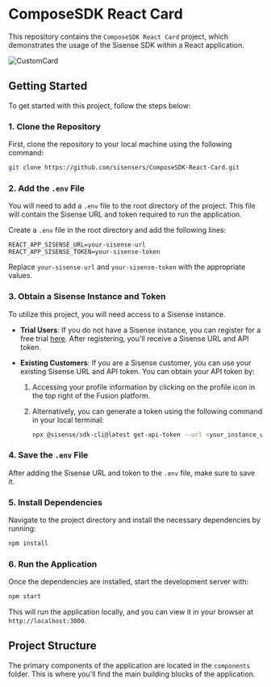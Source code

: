 # ComposeSDK React Card

This repository contains the `ComposeSDK React Card` project, which demonstrates the usage of the Sisense SDK within a React application.

![CustomCard](https://github.com/user-attachments/assets/34b04d40-ebd1-4831-b097-4d820fa4c1d5)



## Getting Started

To get started with this project, follow the steps below:

### 1. Clone the Repository

First, clone the repository to your local machine using the following command:

```bash
git clone https://github.com/sisensers/ComposeSDK-React-Card.git
```

### 2. Add the `.env` File

You will need to add a `.env` file to the root directory of the project. This file will contain the Sisense URL and token required to run the application.

Create a `.env` file in the root directory and add the following lines:

```env
REACT_APP_SISENSE_URL=your-sisense-url
REACT_APP_SISENSE_TOKEN=your-sisense-token
```

Replace `your-sisense-url` and `your-sisense-token` with the appropriate values.

### 3. Obtain a Sisense Instance and Token

To utilize this project, you will need access to a Sisense instance.

- **Trial Users**: If you do not have a Sisense instance, you can register for a free trial [here](https://www.sisense.com/platform/compose-sdk-free-trial/). After registering, you'll receive a Sisense URL and API token.

- **Existing Customers**: If you are a Sisense customer, you can use your existing Sisense URL and API token. You can obtain your API token by:

  1. Accessing your profile information by clicking on the profile icon in the top right of the Fusion platform.
  2. Alternatively, you can generate a token using the following command in your local terminal:

     ```bash
     npx @sisense/sdk-cli@latest get-api-token --url <your_instance_url> --username <username>
     ```

### 4. Save the `.env` File

After adding the Sisense URL and token to the `.env` file, make sure to save it.

### 5. Install Dependencies

Navigate to the project directory and install the necessary dependencies by running:

```bash
npm install
```

### 6. Run the Application

Once the dependencies are installed, start the development server with:

```bash
npm start
```

This will run the application locally, and you can view it in your browser at `http://localhost:3000`.

## Project Structure

The primary components of the application are located in the `components` folder. This is where you'll find the main building blocks of the application.
